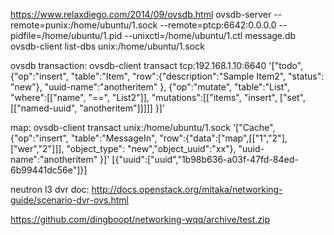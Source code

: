 https://www.relaxdiego.com/2014/09/ovsdb.html
ovsdb-server --remote=punix:/home/ubuntu/1.sock --remote=ptcp:6642:0.0.0.0 --pidfile=/home/ubuntu/1.pid --unixctl=/home/ubuntu/1.ctl  message.db
ovsdb-client list-dbs unix:/home/ubuntu/1.sock

ovsdb transaction:
ovsdb-client transact tcp:192.168.1.10:6640 '["todo",{"op":"insert", "table":"Item", "row":{"description":"Sample Item2", "status": "new"}, "uuid-name":"anotheritem" }, {"op":"mutate", "table":"List", "where":[["name", "==", "List2"]], "mutations":[["items", "insert", ["set",[["named-uuid", "anotheritem"]]]]] }]'

map:
ovsdb-client transact unix:/home/ubuntu/1.sock '["Cache",{"op":"insert", "table":"MessageIn", "row":{"data":["map",[["1","2"],["wer","2"]]], "object_type": "new","object_uuid":"xx"}, "uuid-name":"anotheritem" }]'
[{"uuid":["uuid","1b98b636-a03f-47fd-84ed-6b99441dc56e"]}]


neutron l3 dvr doc:
http://docs.openstack.org/mitaka/networking-guide/scenario-dvr-ovs.html

https://github.com/dingboopt/networking-wqq/archive/test.zip
